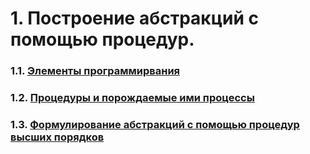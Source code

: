 # 1. Построение абстракций с помощью процедур.

### 1.1. [Элементы программирвания](./subjects/s1/index.md)
### 1.2. [Процедуры и порождаемые ими процессы](./subjects/s2/index.md)
### 1.3. [Формулирование абстракций с помощью процедур высших порядков](./subjects/s3/index.md)